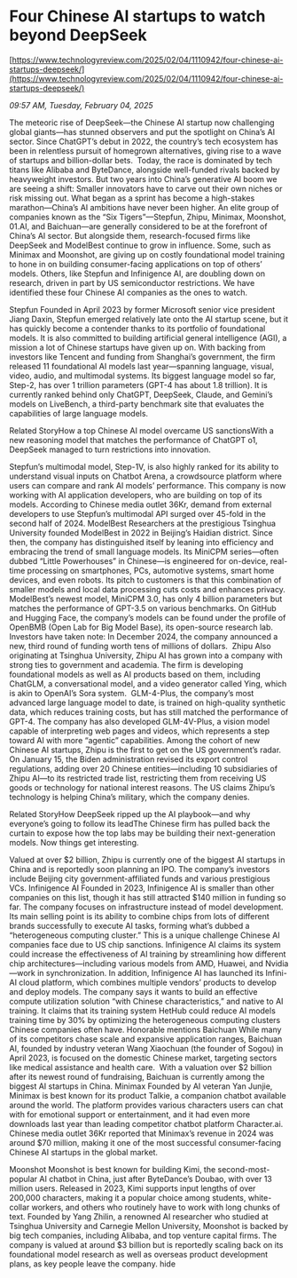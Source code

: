 # Four Chinese AI startups to watch beyond DeepSeek

[https://www.technologyreview.com/2025/02/04/1110942/four-chinese-ai-startups-deepseek/](https://www.technologyreview.com/2025/02/04/1110942/four-chinese-ai-startups-deepseek/)

*09:57 AM, Tuesday, February 04, 2025*

The meteoric rise of DeepSeek—the Chinese AI startup now challenging global giants—has stunned observers and put the spotlight on China’s AI sector. Since ChatGPT’s debut in 2022, the country’s tech ecosystem has been in relentless pursuit of homegrown alternatives, giving rise to a wave of startups and billion-dollar bets.  Today, the race is dominated by tech titans like Alibaba and ByteDance, alongside well-funded rivals backed by heavyweight investors. But two years into China’s generative AI boom we are seeing a shift: Smaller innovators have to carve out their own niches or risk missing out. What began as a sprint has become a high-stakes marathon—China’s AI ambitions have never been higher.  An elite group of companies known as the “Six Tigers”—Stepfun, Zhipu, Minimax, Moonshot, 01.AI, and Baichuan—are generally considered to be at the forefront of China’s AI sector. But alongside them, research-focused firms like DeepSeek and ModelBest continue to grow in influence. Some, such as Minimax and Moonshot, are giving up on costly foundational model training to hone in on building consumer-facing applications on top of others’ models. Others, like Stepfun and Infinigence AI, are doubling down on research, driven in part by US semiconductor restrictions. We have identified these four Chinese AI companies as the ones to watch.

Stepfun Founded in April 2023 by former Microsoft senior vice president Jiang Daxin, Stepfun emerged relatively late onto the AI startup scene, but it has quickly become a contender thanks to its portfolio of foundational models. It is also committed to building artificial general intelligence (AGI), a mission a lot of Chinese startups have given up on. With backing from investors like Tencent and funding from Shanghai’s government, the firm released 11 foundational AI models last year—spanning language, visual, video, audio, and multimodal systems. Its biggest language model so far, Step-2, has over 1 trillion parameters (GPT-4 has about 1.8 trillion). It is currently ranked behind only ChatGPT, DeepSeek, Claude, and Gemini’s models on LiveBench, a third-party benchmark site that evaluates the capabilities of large language models.

Related StoryHow a top Chinese AI model overcame US sanctionsWith a new reasoning model that matches the performance of ChatGPT o1, DeepSeek managed to turn restrictions into innovation.

Stepfun’s multimodal model, Step-1V, is also highly ranked for its ability to understand visual inputs on Chatbot Arena, a crowdsource platform where users can compare and rank AI models’ performance. This company is now working with AI application developers, who are building on top of its models. According to Chinese media outlet 36Kr, demand from external developers to use Stepfun’s multimodal API surged over 45-fold in the second half of 2024. ModelBest Researchers at the prestigious Tsinghua University founded ModelBest in 2022 in Beijing’s Haidian district. Since then, the company has distinguished itself by leaning into efficiency and embracing the trend of small language models. Its MiniCPM series—often dubbed “Little Powerhouses” in Chinese—is engineered for on-device, real-time processing on smartphones, PCs, automotive systems, smart home devices, and even robots. Its pitch to customers is that this combination of smaller models and local data processing cuts costs and enhances privacy.  ModelBest’s newest model, MiniCPM 3.0, has only 4 billion parameters but matches the performance of GPT-3.5 on various benchmarks. On GitHub and Hugging Face, the company’s models can be found under the profile of OpenBMB (Open Lab for Big Model Base), its open-source research lab.   Investors have taken note: In December 2024, the company announced a new, third round of funding worth tens of millions of dollars.  Zhipu Also originating at Tsinghua University, Zhipu AI has grown into a company with strong ties to government and academia. The firm is developing foundational models as well as AI products based on them, including ChatGLM, a conversational model, and a video generator called Ying, which is akin to OpenAI’s Sora system.  GLM-4-Plus, the company’s most advanced large language model to date, is trained on high-quality synthetic data, which reduces training costs, but has still matched the performance of GPT-4. The company has also developed GLM-4V-Plus, a vision model capable of interpreting web pages and videos, which represents a step toward AI with more “agentic” capabilities. Among the cohort of new Chinese AI startups, Zhipu is the first to get on the US government’s radar. On January 15, the Biden administration revised its export control regulations, adding over 20 Chinese entities—including 10 subsidiaries of Zhipu AI—to its restricted trade list, restricting them from receiving US goods or technology for national interest reasons. The US claims Zhipu’s technology is helping China’s military, which the company denies.

Related StoryHow DeepSeek ripped up the AI playbook—and why everyone’s going to follow its leadThe Chinese firm has pulled back the curtain to expose how the top labs may be building their next-generation models. Now things get interesting.

Valued at over $2 billion, Zhipu is currently one of the biggest AI startups in China and is reportedly soon planning an IPO. The company’s investors include Beijing city government-affiliated funds and various prestigious VCs. Infinigence AI Founded in 2023, Infinigence AI is smaller than other companies on this list, though it has still attracted $140 million in funding so far. The company focuses on infrastructure instead of model development. Its main selling point is its ability to combine chips from lots of different brands successfully to execute AI tasks, forming what’s dubbed a “heterogeneous computing cluster.” This is a unique challenge Chinese AI companies face due to US chip sanctions. Infinigence AI claims its system could increase the effectiveness of AI training by streamlining how different chip architectures—including various models from AMD, Huawei, and Nvidia—work in synchronization. In addition, Infinigence AI has launched its Infini-AI cloud platform, which combines multiple vendors’ products to develop and deploy models. The company says it wants to build an effective compute utilization solution “with Chinese characteristics,” and native to AI training. It claims that its training system HetHub could reduce AI models training time by 30% by optimizing the heterogeneous computing clusters Chinese companies often have. Honorable mentions Baichuan While many of its competitors chase scale and expansive application ranges, Baichuan AI, founded by industry veteran Wang Xiaochuan (the founder of Sogou) in April 2023, is focused on the domestic Chinese market, targeting sectors like medical assistance and health care.  With a valuation over $2 billion after its newest round of fundraising, Baichuan is currently among the biggest AI startups in China. Minimax Founded by AI veteran Yan Junjie, Minimax is best known for its product Talkie, a companion chatbot available around the world. The platform provides various characters users can chat with for emotional support or entertainment, and it had even more downloads last year than leading competitor chatbot platform Character.ai.  Chinese media outlet 36Kr reported that Minimax’s revenue in 2024 was around $70 million, making it one of the most successful consumer-facing Chinese AI startups in the global market.

Moonshot Moonshot is best known for building Kimi, the second-most-popular AI chatbot in China, just after ByteDance’s Doubao, with over 13 million users. Released in 2023, Kimi supports input lengths of over 200,000 characters, making it a popular choice among students, white-collar workers, and others who routinely have to work with long chunks of text. Founded by Yang Zhilin, a renowned AI researcher who studied at Tsinghua University and Carnegie Mellon University, Moonshot is backed by big tech companies, including Alibaba, and top venture capital firms. The company is valued at around $3 billion but is reportedly scaling back on its foundational model research as well as overseas product development plans, as key people leave the company.  hide

